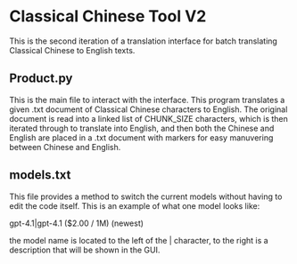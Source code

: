 # Classical Chinese Tool V2

This is the second iteration of a translation interface for batch translating Classical Chinese to English texts.

## Product.py

This is the main file to interact with the interface. This program translates a given .txt document of Classical Chinese characters to English. The original document is read into a linked list of CHUNK_SIZE characters, which is then iterated through to translate into English, and then both the Chinese and English are placed in a .txt document with markers for easy manuvering between Chinese and English.

## models.txt

This file provides a method to switch the current models without having to edit the code itself. This is an example of what one model looks like:

gpt-4.1|gpt-4.1 ($2.00 / 1M) (newest)

the model name is located to the left of the | character, to the right is a description that will be shown in the GUI.
